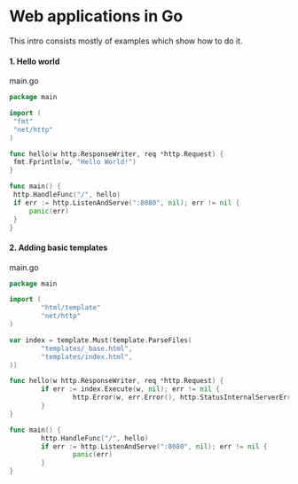 Web applications in Go
======================

This intro consists mostly of examples which show how to do it.

#### 1. Hello world

main.go
 ```go
package main

import (
  "fmt"
  "net/http"
)

func hello(w http.ResponseWriter, req *http.Request) {
  fmt.Fprintln(w, "Hello World!")
}

func main() {
  http.HandleFunc("/", hello)
  if err := http.ListenAndServe(":8080", nil); err != nil {
      panic(err)
  }
}
 ```
 
#### 2. Adding basic templates

main.go
```go
package main

import (
        "html/template"
        "net/http"
)

var index = template.Must(template.ParseFiles(
        "templates/_base.html",
        "templates/index.html",
))

func hello(w http.ResponseWriter, req *http.Request) {
        if err := index.Execute(w, nil); err != nil {
                http.Error(w, err.Error(), http.StatusInternalServerError)
        }
}

func main() {
        http.HandleFunc("/", hello)
        if err := http.ListenAndServe(":8080", nil); err != nil {
                panic(err)
        }
}
```

